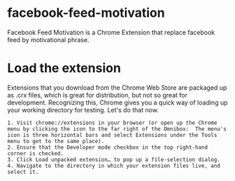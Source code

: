 facebook-feed-motivation
========================

Facebook Feed Motivation is a Chrome Extension that replace facebook feed by motivational phrase.


# Load the extension

Extensions that you download from the Chrome Web Store are packaged up as .crx files, which is great for distribution, but not so great for development. Recognizing this, Chrome gives you a quick way of loading up your working directory for testing. Let's do that now.

    1. Visit chrome://extensions in your browser (or open up the Chrome menu by clicking the icon to the far right of the Omnibox:  The menu's icon is three horizontal bars and select Extensions under the Tools menu to get to the same place).
    2. Ensure that the Developer mode checkbox in the top right-hand corner is checked.
    3. Click Load unpacked extension… to pop up a file-selection dialog.
    4. Navigate to the directory in which your extension files live, and select it.

